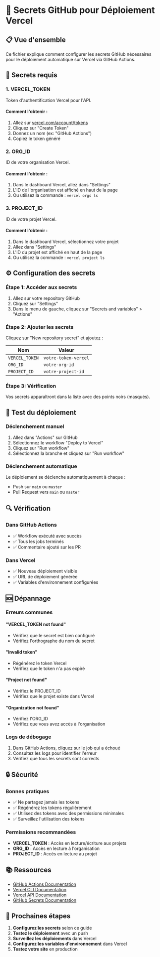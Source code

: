 # 🔐 Secrets GitHub pour Déploiement Vercel

## 📋 Vue d'ensemble

Ce fichier explique comment configurer les secrets GitHub nécessaires pour le déploiement automatique sur Vercel via GitHub Actions.

## 🔑 Secrets requis

### 1. VERCEL_TOKEN
Token d'authentification Vercel pour l'API.

#### Comment l'obtenir :
1. Allez sur [vercel.com/account/tokens](https://vercel.com/account/tokens)
2. Cliquez sur "Create Token"
3. Donnez un nom (ex: "GitHub Actions")
4. Copiez le token généré

### 2. ORG_ID
ID de votre organisation Vercel.

#### Comment l'obtenir :
1. Dans le dashboard Vercel, allez dans "Settings"
2. L'ID de l'organisation est affiché en haut de la page
3. Ou utilisez la commande : `vercel orgs ls`

### 3. PROJECT_ID
ID de votre projet Vercel.

#### Comment l'obtenir :
1. Dans le dashboard Vercel, sélectionnez votre projet
2. Allez dans "Settings"
3. L'ID du projet est affiché en haut de la page
4. Ou utilisez la commande : `vercel project ls`

## ⚙️ Configuration des secrets

### Étape 1: Accéder aux secrets
1. Allez sur votre repository GitHub
2. Cliquez sur "Settings"
3. Dans le menu de gauche, cliquez sur "Secrets and variables" > "Actions"

### Étape 2: Ajouter les secrets
Cliquez sur "New repository secret" et ajoutez :

| Nom | Valeur |
|-----|---------|
| `VERCEL_TOKEN` | `votre-token-vercel` |
| `ORG_ID` | `votre-org-id` |
| `PROJECT_ID` | `votre-project-id` |

### Étape 3: Vérification
Vos secrets apparaîtront dans la liste avec des points noirs (masqués).

## 🚀 Test du déploiement

### Déclenchement manuel
1. Allez dans "Actions" sur GitHub
2. Sélectionnez le workflow "Deploy to Vercel"
3. Cliquez sur "Run workflow"
4. Sélectionnez la branche et cliquez sur "Run workflow"

### Déclenchement automatique
Le déploiement se déclenche automatiquement à chaque :
- Push sur `main` ou `master`
- Pull Request vers `main` ou `master`

## 🔍 Vérification

### Dans GitHub Actions
- ✅ Workflow exécuté avec succès
- ✅ Tous les jobs terminés
- ✅ Commentaire ajouté sur les PR

### Dans Vercel
- ✅ Nouveau déploiement visible
- ✅ URL de déploiement générée
- ✅ Variables d'environnement configurées

## 🆘 Dépannage

### Erreurs communes

#### "VERCEL_TOKEN not found"
- Vérifiez que le secret est bien configuré
- Vérifiez l'orthographe du nom du secret

#### "Invalid token"
- Régénérez le token Vercel
- Vérifiez que le token n'a pas expiré

#### "Project not found"
- Vérifiez le PROJECT_ID
- Vérifiez que le projet existe dans Vercel

#### "Organization not found"
- Vérifiez l'ORG_ID
- Vérifiez que vous avez accès à l'organisation

### Logs de débogage
1. Dans GitHub Actions, cliquez sur le job qui a échoué
2. Consultez les logs pour identifier l'erreur
3. Vérifiez que tous les secrets sont corrects

## 🔒 Sécurité

### Bonnes pratiques
- ✅ Ne partagez jamais les tokens
- ✅ Régénérez les tokens régulièrement
- ✅ Utilisez des tokens avec des permissions minimales
- ✅ Surveillez l'utilisation des tokens

### Permissions recommandées
- **VERCEL_TOKEN** : Accès en lecture/écriture aux projets
- **ORG_ID** : Accès en lecture à l'organisation
- **PROJECT_ID** : Accès en lecture au projet

## 📚 Ressources

- [GitHub Actions Documentation](https://docs.github.com/en/actions)
- [Vercel CLI Documentation](https://vercel.com/docs/cli)
- [Vercel API Documentation](https://vercel.com/docs/api)
- [GitHub Secrets Documentation](https://docs.github.com/en/actions/security-guides/encrypted-secrets)

## 🎯 Prochaines étapes

1. **Configurez les secrets** selon ce guide
2. **Testez le déploiement** avec un push
3. **Surveillez les déploiements** dans Vercel
4. **Configurez les variables d'environnement** dans Vercel
5. **Testez votre site** en production
